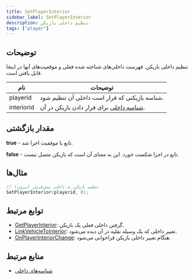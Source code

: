 ```yaml
---
title: SetPlayerInterior
sidebar_label: SetPlayerInterior
description: تنظیم داخلی بازیکن.
tags: ["player"]
---
```


## توضیحات

تنظیم داخلی بازیکن. فهرست داخلی‌های شناخته شده فعلی و موقعیت‌های آنها در اینجا قابل یافتن است.

| نام        | توضیحات                                                                  |
| ---------- | ------------------------------------------------------------------------ |
| playerid   | شناسه بازیکنی که قرار است داخلی آن تنظیم شود.                             |
| interiorid | [شناسه داخلی](../resources/interiorids) برای قرار دادن بازیکن در آن. |

## مقدار بازگشتی

**true** - تابع با موفقیت اجرا شد.

**false** - تابع در اجرا شکست خورد. این به معنای آن است که بازیکن متصل نیست.

## مثال‌ها

```c
// تنظیم بازیکن به داخلی پیش‌فرض (بیرون)
SetPlayerInterior(playerid, 0);
```

## توابع مرتبط

- [GetPlayerInterior](GetPlayerInterior): گرفتن داخلی فعلی یک بازیکن.
- [LinkVehicleToInterior](LinkVehicleToInterior): تغییر داخلی که یک وسیله نقلیه در آن دیده می‌شود.
- [OnPlayerInteriorChange](../callbacks/OnPlayerInteriorChange): هنگام تغییر داخلی بازیکن فراخوانی می‌شود.

## منابع مرتبط

- [شناسه‌های داخلی](../resources/interiorids)